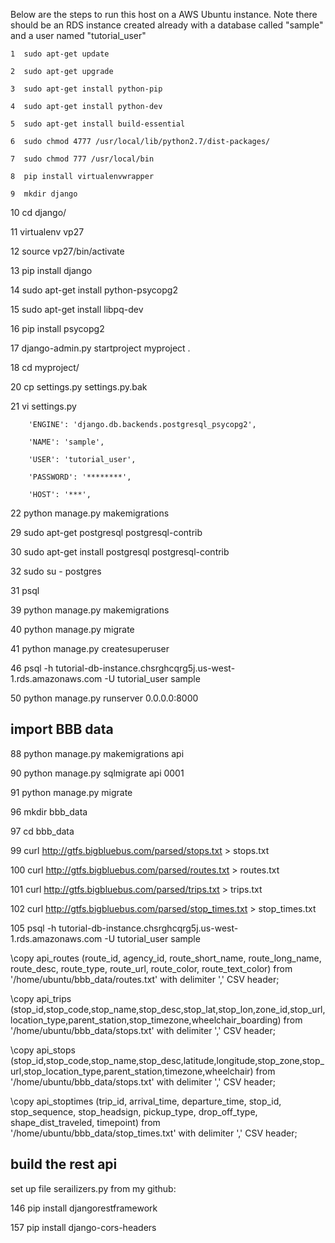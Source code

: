 Below are the steps to run this host on a AWS Ubuntu instance. Note there should be an RDS instance created already with a database called "sample" and a user named "tutorial_user"

    1  sudo apt-get update

    2  sudo apt-get upgrade

    3  sudo apt-get install python-pip

    4  sudo apt-get install python-dev

    5  sudo apt-get install build-essential

    6  sudo chmod 4777 /usr/local/lib/python2.7/dist-packages/

    7  sudo chmod 777 /usr/local/bin

    8  pip install virtualenvwrapper

    9  mkdir django

   10  cd django/

   11  virtualenv vp27

   12  source vp27/bin/activate

   13  pip install django

   14  sudo apt-get install python-psycopg2

   15  sudo apt-get install libpq-dev

   16  pip install psycopg2

   17  django-admin.py startproject myproject .

   18  cd myproject/

   20  cp settings.py settings.py.bak

   21  vi settings.py

        'ENGINE': 'django.db.backends.postgresql_psycopg2',

        'NAME': 'sample',

        'USER': 'tutorial_user',

        'PASSWORD': '********',

        'HOST': '***', 

   22  python manage.py makemigrations

   29  sudo apt-get postgresql postgresql-contrib

   30  sudo apt-get install postgresql postgresql-contrib

   32  sudo su - postgres

   31  psql

   39  python manage.py makemigrations

   40  python manage.py migrate

   41  python manage.py createsuperuser

   46  psql -h tutorial-db-instance.chsrghcqrg5j.us-west-1.rds.amazonaws.com -U tutorial_user sample

   50  python manage.py runserver 0.0.0.0:8000

import BBB data
---------------

   88  python manage.py makemigrations api

   90  python manage.py sqlmigrate api 0001

   91  python manage.py migrate

   96  mkdir bbb_data

   97  cd bbb_data

   99  curl http://gtfs.bigbluebus.com/parsed/stops.txt > stops.txt

  100  curl http://gtfs.bigbluebus.com/parsed/routes.txt > routes.txt

  101  curl http://gtfs.bigbluebus.com/parsed/trips.txt > trips.txt

  102  curl http://gtfs.bigbluebus.com/parsed/stop_times.txt > stop_times.txt

105 psql -h tutorial-db-instance.chsrghcqrg5j.us-west-1.rds.amazonaws.com -U tutorial_user sample

\copy api_routes (route_id, agency_id, route_short_name, route_long_name, route_desc, route_type, route_url, route_color, route_text_color) from '/home/ubuntu/bbb_data/routes.txt' with delimiter ',' CSV header;

\copy api_trips (stop_id,stop_code,stop_name,stop_desc,stop_lat,stop_lon,zone_id,stop_url,location_type,parent_station,stop_timezone,wheelchair_boarding) from '/home/ubuntu/bbb_data/stops.txt' with delimiter ',' CSV header;

\copy api_stops (stop_id,stop_code,stop_name,stop_desc,latitude,longitude,stop_zone,stop_url,stop_location_type,parent_station,timezone,wheelchair) from '/home/ubuntu/bbb_data/stops.txt' with delimiter ',' CSV header;

\copy api_stoptimes (trip_id, arrival_time, departure_time, stop_id, stop_sequence, stop_headsign, pickup_type, drop_off_type, shape_dist_traveled, timepoint) from '/home/ubuntu/bbb_data/stop_times.txt' with delimiter ',' CSV header;

build the rest api
-------------------
set up file serailizers.py from my github:

   146  pip install djangorestframework

   157  pip install django-cors-headers

